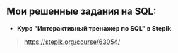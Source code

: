## Мои решенные задания на SQL:
* **Курс "Интерактивный тренажер по SQL" в Stepik**
> https://stepik.org/course/63054/
